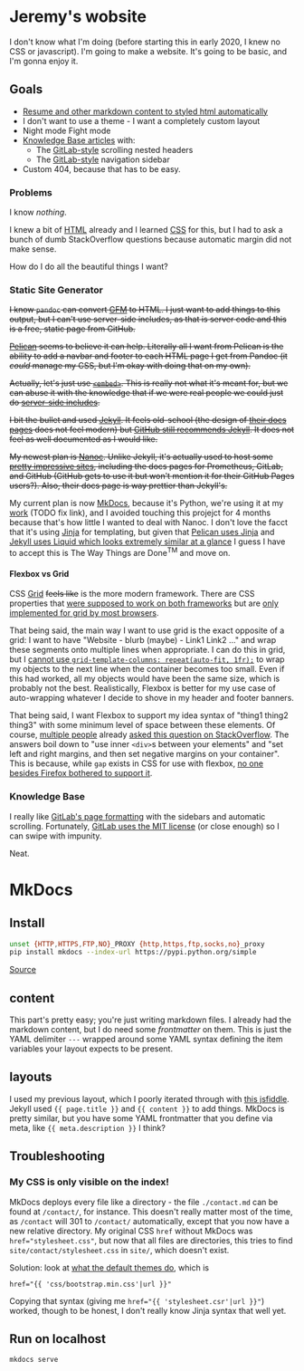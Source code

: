 # Jeremy's wobsite
I don't know what I'm doing (before starting this in early 2020, I knew no CSS or javascript).
I'm going to make a website.
It's going to be basic, and I'm gonna enjoy it.

## Goals
* [Resume and other markdown content to styled html automatically](#static-site-generator)
* I don't want to use a theme - I want a completely custom layout
* Night mode Fight mode
* [Knowledge Base articles](#knowledge-base) with:
  * The [GitLab-style](https://docs.gitlab.com/ee/ci/yaml/) scrolling nested headers
  * The [GitLab-style](https://docs.gitlab.com/ee/ci/yaml/) navigation sidebar
* Custom 404, because that has to be easy.

### Problems
I know *nothing*.

I knew a bit of [HTML](./kb/html) already and I learned [CSS](./kb/css) for this, but I had to ask a bunch of dumb StackOverflow questions because automatic margin did not make sense.

How do I do all the beautiful things I want?

### Static Site Generator
~~I know `pandoc` can convert [GFM](https://github.github.com/gfm/) to HTML.
I just want to add things to this output, but I can't use server-side includes, as that is server code and this is a free, static page from GitHub.~~

~~[Pelican](https://blog.getpelican.com/) seems to believe it can help.
Literally all I want from Pelican is the ability to add a navbar and footer to each HTML page I get from Pandoc (it *could* manage my CSS, but I'm okay with doing that on my own).~~

~~Actually, let's just use [`<embed>`](https://stackoverflow.com/a/53675421/5889131). This is really not what it's meant for, but we can abuse it with the knowledge that if we were real people we could just do [server-side includes](https://stackoverflow.com/a/29858653/5889131).~~

~~I bit the bullet and used [Jekyll](https://jekyllrb.com/docs/github-pages/).
It feels old-school (the design of [their docs pages](https://jekyllrb.com/docs/configuration/markdown/) does not feel modern) but [GitHub still recommends Jekyll](https://help.github.com/en/github/working-with-github-pages).
It does not feel as well documented as I would like.~~

~~My newest plan is [Nanoc](https://nanoc.ws/).
Unlike Jekyll, it's actually used to host some [pretty impressive sites](https://nanoc.ws/about/#why-nanoc), including the docs pages for Prometheus, GitLab, and GitHub (GitHub gets to use it but won't mention it for their GitHub Pages users?).
Also, their docs page is way prettier than Jekyll's.~~

My current plan is now [MkDocs](https://www.mkdocs.org/), because it's Python, we're using it at my [work](./resume) (TODO fix link), and I avoided touching this projejct for 4 months because that's how little I wanted to deal with Nanoc.
I don't love the facct that it's using [Jinja](https://jinja.palletsprojects.com/) for templating, but given that [Pelican uses Jinja](https://docs.getpelican.com/en/stable/themes.html) and [Jekyll uses Liquid which looks extremely similar at a glance](https://jekyllrb.com/docs/liquid/) I guess I have to accept this is The Way Things are Done<sup>TM</sup> and move on.

#### Flexbox vs Grid
CSS [Grid](https://developer.mozilla.org/en-US/docs/Web/CSS/CSS_Grid_Layout) ~~feels like~~ is the more modern framework.
There are CSS properties that [were supposed to work on both frameworks](https://github.com/w3c/csswg-drafts/issues/592) but are [only implemented for grid by most browsers](https://caniuse.com/#search=row-gap).

That being said, the main way I want to use grid is the exact opposite of a grid: I want to have "Website - blurb (maybe) - Link1 Link2 ..." and wrap these segments onto multiple lines when appropriate.
I can do this in grid, but I [cannot use `grid-template-columns: repeat(auto-fit, 1fr);`](https://stackoverflow.com/questions/60139602/css-fr-fractional-units-minimum-too-large) to wrap my objects to the next line when the container becomes too small.
Even if this had worked, all my objects would have been the same size, which is probably not the best.
Realistically, Flexbox is better for my use case of auto-wrapping whatever I decide to shove in my header and footer banners.

That being said, I want Flexbox to support my idea syntax of "thing1 thing2 thing3" with some minimum level of space between these elements.
Of course, [multiple people](https://stackoverflow.com/questions/20626685/better-way-to-set-distance-between-flexbox-items) already [asked this question on StackOverflow](https://stackoverflow.com/questions/32984008/how-can-i-set-a-minimum-amount-of-space-between-flexbox-items).
The answers boil down to "use inner `<div>`s between your elements" and "set left and right margins, and then set negative margins on your container".
This is because, while `gap` exists in CSS for use with flexbox, [no one besides Firefox bothered to support it](https://caniuse.com/#feat=flexbox-gap).

### Knowledge Base
I really like [GitLab's page formatting](https://docs.gitlab.com/ee/ci/yaml/) with the sidebars and automatic scrolling.
Fortunately, [GitLab uses the MIT license](https://gitlab.com/gitlab-org/gitlab-docs/-/blob/master/LICENSE) (or close enough) so I can swipe with impunity.

Neat.

# MkDocs
## Install
```bash
unset {HTTP,HTTPS,FTP,NO}_PROXY {http,https,ftp,socks,no}_proxy
pip install mkdocs --index-url https://pypi.python.org/simple
```
[Source](https://mkdocs.readthedocs.io/en/latest/#installation)

## content
This part's pretty easy; you're just writing markdown files.
I already had the markdown content, but I do need some *frontmatter* on them.
This is just the YAML delimiter `---` wrapped around some YAML syntax defining the item variables your layout expects to be present.

## layouts
I used my previous layout, which I poorly iterated through with [this jsfiddle](https://jsfiddle.net/jeremydr2/z9dgeLyc/latest/).
Jekyll used `{{ page.title }}` and `{{ content }}` to add things.
MkDocs is pretty similar, but you have some YAML frontmatter that you define via meta, like `{{ meta.description }}` I think?
## Troubleshooting
### My CSS is only visible on the index!
MkDocs deploys every file like a directory - the file `./contact.md` can be found at `/contact/`, for instance.
This doesn't really matter most of the time, as `/contact` will 301 to `/contact/` automatically, except that you now have a new relative directory.
My original CSS `href` without MkDocs was `href="stylesheet.css"`, but now that all files are directories, this tries to find `site/contact/stylesheet.css` in `site/`, which doesn't exist.

Solution: look at [what the default themes do](https://github.com/mkdocs/mkdocs/blob/1.1.2/mkdocs/themes/mkdocs/base.html#L20), which is
```
href="{{ 'css/bootstrap.min.css'|url }}"
```
Copying that syntax (giving me `href="{{ 'stylesheet.csr'|url }}"`) worked, though to be honest, I don't really know Jinja syntax that well yet.

## Run on localhost
```bash
mkdocs serve
```



